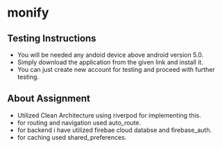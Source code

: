 # monify

## Testing Instructions

- You will be needed any andoid device above android version 5.0.
- Simply download the application from the given link and install it.
- You can just create new account for testing and proceed with further testing.

## About Assignment

- Utilized Clean Architecture using riverpod for implementing this.
- for routing and navigation used auto_route.
- for backend i have utilized firebae cloud databse and firebase_auth.
- for caching used shared_preferences.
